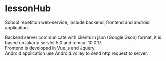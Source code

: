 # lessonHub
School repetition web-service, include backend, frontend and android application. <br>

Backend server communicate with clients in json (Google.Gson) format, it is based on jakarta servlet 5.0 and tomcat 10.0.17. <br>
Frontend is developed in Vue.js and Jquery. <br>
Android application use Android.volley to send http request to server. <br>
